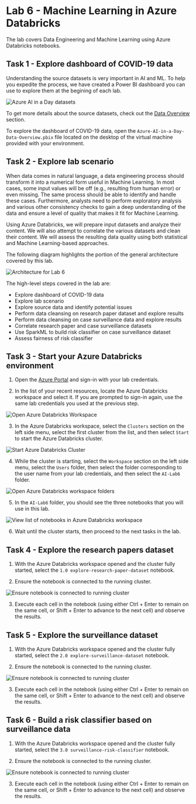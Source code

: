 # Lab 6 - Machine Learning in Azure Databricks

The lab covers Data Engineering and Machine Learning using Azure Databricks notebooks.

## Task 1 - Explore dashboard of COVID-19 data

Understanding the source datasets is very important in AI and ML. To help you expedite the process, we have created a Power BI dashboard you can use to explore them at the begining of each lab.

![Azure AI in a Day datasets](../media/data-overview-01-01.png)

To get more details about the source datasets, check out the [Data Overview](../data-overview.md) section.

To explore the dashboard of COVID-19 data, open the `Azure-AI-in-a-Day-Data-Overview.pbix` file located on the desktop of the virtual machine provided with your environment.

## Task 2 - Explore lab scenario

When data comes in natural language, a data engineering process should transform it into a numerical form useful in Machine Learning. In most cases, some input values will be off (e.g., resulting from human error) or even missing. The same process should be able to identify and handle these cases. Furthermore, analysts need to perform exploratory analysis and various other consistency checks to gain a deep understanding of the data and ensure a level of quality that makes it fit for Machine Learning.

Using Azure Databricks, we will prepare input datasets and analyze their content. We will also attempt to correlate the various datasets and clean their content. We will assess the resulting data quality using both statistical and Machine Learning-based approaches.

The following diagram highlights the portion of the general architecture covered by this lab.

![Architecture for Lab 6](./../media/Architecture-6.png)

The high-level steps covered in the lab are:

- Explore dashboard of COVID-19 data
- Explore lab scenario
- Explore source data and identify potential issues
- Perform data cleansing on research paper dataset and explore results
- Perform data cleansing on case surveillance data and explore results
- Correlate research paper and case surveillance datasets
- Use SparkML to build risk classifier on case surveillance dataset
- Assess fairness of risk classifier

## Task 3 - Start your Azure Databricks environment

1. Open the [Azure Portal](https://portal.azure.com) and sign-in with your lab credentials.

2. In the list of your recent resources, locate the Azure Databricks workspace and select it. If you are prompted to sign-in again, use the same lab credentials you used at the previous step.

![Open Azure Databricks Workspace](./media/start-databricks-workspace.png)

3. In the Azure Databricks workspace, select the `Clusters` section on the left side menu, select the first cluster from the list, and then select `Start` to start the Azure Databricks cluster.

![Start Azure Databricks Cluster](./media/start-databricks-cluster.png)

4. While the cluster is starting, select the `Workspace` section on the left side menu, select the `Users` folder, then select the folder corresponding to the user name from your lab credentials, and then select the `AI-Lab6` folder.

![Open Azure Databricks workspace folders](./media/databricks-workspace-1.png)

5. In the `AI-Lab6` folder, you should see the three notebooks that you will use in this lab.

![View list of notebooks in Azure Databricks workspace](./media/databricks-workspace-2.png)

6. Wait until the cluster starts, then proceed to the next tasks in the lab.

## Task 4 - Explore the research papers dataset

1. With the Azure Databricks workspace opened and the cluster fully started, select the `1.0 explore-research-paper-dataset` notebook.

2. Ensure the notebook is connected to the running cluster.

![Ensure notebook is connected to running cluster](./media/notebook1.png)

3. Execute each cell in the notebook (using either Ctrl + Enter to remain on the same cell, or Shift + Enter to advance to the next cell) and observe the results.

## Task 5 - Explore the surveillance dataset

1. With the Azure Databricks workspace opened and the cluster fully started, select the `2.0 explore-surveillance-dataset` notebook.

2. Ensure the notebook is connected to the running cluster.

![Ensure notebook is connected to running cluster](./media/notebook2.png)

3. Execute each cell in the notebook (using either Ctrl + Enter to remain on the same cell, or Shift + Enter to advance to the next cell) and observe the results.

## Task 6 - Build a risk classifier based on surveillance data

1. With the Azure Databricks workspace opened and the cluster fully started, select the `3.0 surveillance-risk-classifier` notebook.

2. Ensure the notebook is connected to the running cluster.

![Ensure notebook is connected to running cluster](./media/notebook3.png)

3. Execute each cell in the notebook (using either Ctrl + Enter to remain on the same cell, or Shift + Enter to advance to the next cell) and observe the results.
